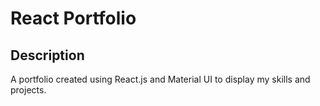 # React Portfolio

## Description

A portfolio created using React.js and Material UI to display my skills and projects.
